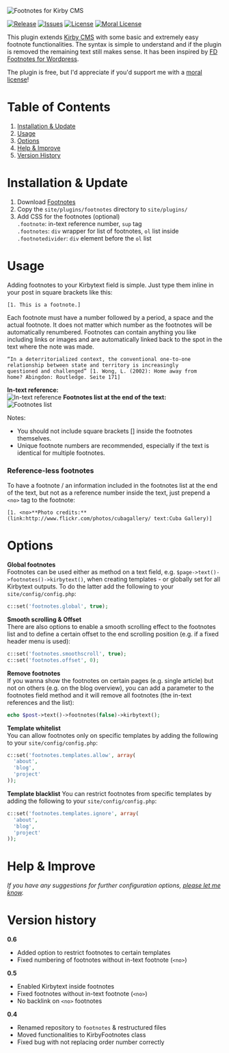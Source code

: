 ![Footnotes for Kirby CMS](http://distantnative.com/remote/github/kirby-footnotes-github.png)  

[![Release](https://img.shields.io/github/release/distantnative/footnotes.svg)](https://github.com/distantnative/footnotes/releases)  [![Issues](https://img.shields.io/github/issues/distantnative/footnotes.svg)](https://github.com/distantnative/footnotes/issues) [![License](https://img.shields.io/badge/license-GPLv3-blue.svg)](https://raw.githubusercontent.com/distantnative/footnotes/master/LICENSE)
[![Moral License](https://img.shields.io/badge/buy-moral_license-8dae28.svg)](https://gumroad.com/l/kirby-footnotes)

This plugin extends [Kirby CMS](http://getkirby.com) with some basic and extremely easy footnote functionalities. The syntax is simple to understand and if the plugin is removed the remaining text still makes sense. It has been inspired by [FD Footnotes for Wordpress](https://wordpress.org/plugins/fd-footnotes/).

The plugin is free, but I'd appreciate if you'd support me with a [moral license](https://gumroad.com/l/kirby-footnotes)!


# Table of Contents
1. [Installation & Update](#Installation)
2. [Usage](#Usage)
3. [Options](#Options)
4. [Help & Improve](#Help)
5. [Version History](#VersionHistory)


# Installation & Update <a id="Installation"></a>
1. Download [Footnotes](https://github.com/distantnative/footnotes/zipball/master/)
2. Copy the `site/plugins/footnotes` directory to `site/plugins/`
3. Add CSS for the footnotes (optional)  
`.footnote`: in-text reference number, `sup` tag  
`.footnotes`: `div` wrapper for list of footnotes, `ol` list inside  
`.footnotedivider`: `div` element before the `ol` list  


# Usage <a id="Usage"></a>
Adding footnotes to your Kirbytext field is simple. Just type them inline in your post in square brackets like this:

```
[1. This is a footnote.]
```

Each footnote must have a number followed by a period, a space and the actual footnote. It does not matter which number as the footnotes will be automatically renumbered. Footnotes can contain anything you like including links or images and are automatically linked back to the spot in the text where the note was made.

```
“In a deterritorialized context, the conventional one-to-one 
relationship between state and territory is increasingly 
questioned and challenged” [1. Wong, L. (2002): Home away from 
home? Abingdon: Routledge. Seite 171]
```

**In-text reference:**  
![In-text reference](https://cloud.githubusercontent.com/assets/3788865/5635753/670ccacc-95ec-11e4-81b8-7cdc20b077b2.png)
**Footnotes list at the end of the text:**  
![Footnotes list](https://cloud.githubusercontent.com/assets/3788865/5635754/67339fe4-95ec-11e4-981a-ef3f47075935.png)

Notes:  
- You should not include square brackets [] inside the footnotes themselves.
- Unique footnote numbers are recommended, especially if the text is identical for multiple footnotes.

### Reference-less footnotes
To have a footnote / an information included in the footnotes list at the end of the text, but not as a reference number inside the text, just prepend a `<no>` tag to the footnote:
```
[1. <no>**Photo credits:** (link:http://www.flickr.com/photos/cubagallery/ text:Cuba Gallery)]
```


# Options <a id="Options"></a>

**Global footnotes**  
Footnotes can be used either as method on a text field, e.g. `$page->text()->footnotes()->kirbytext()`, when creating templates - or globally set for all Kirbytext outputs. To do the latter add the following to your `site/config/config.php`:
```php
c::set('footnotes.global', true);
```

**Smooth scrolling & Offset**  
There are also options to enable a smooth scrolling effect to the footnotes list and to define a certain offset to the end scrolling position (e.g. if a fixed header menu is used):

```php
c::set('footnotes.smoothscroll', true);
c::set('footnotes.offset', 0);
```

**Remove footnotes**  
If you wanna show the footnotes on certain pages (e.g. single article) but not on others (e.g. on the blog overview), you can add a parameter to the footnotes field method and it will remove all footnotes (the in-text references and the list):
```php
echo $post->text()->footnotes(false)->kirbytext();
```

**Template whitelist**  
You can allow footnotes only on specific templates by adding the following to your `site/config/config.php`:
```php
c::set('footnotes.templates.allow', array(
  'about',
  'blog',
  'project'
));
```

**Template blacklist**
You can restrict footnotes from specific templates by adding the following to your `site/config/config.php`:
```php
c::set('footnotes.templates.ignore', array(
  'about',
  'blog',
  'project'
));
```


# Help & Improve <a id="Help"></a>
*If you have any suggestions for further configuration options, [please let me know](https://github.com/distantnative/footnotes/issues/new).*


# Version history <a id="VersionHistory"></a>
**0.6**
- Added option to restrict footnotes to certain templates
- Fixed numbering of footnotes without in-text footnote (`<no>`)

**0.5**
- Enabled Kirbytext inside footnotes
- Fixed footnotes without in-text footnote (`<no>`)
- No backlink on `<no>` footnotes

**0.4**
- Renamed repository to `footnotes` & restructured files
- Moved functionalities to KirbyFootnotes class
- Fixed bug with not replacing order number correctly
